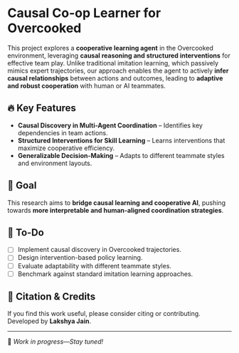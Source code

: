 # Causal Co-op Learner for Overcooked

This project explores a **cooperative learning agent** in the Overcooked environment, leveraging **causal reasoning and structured interventions** for effective team play. Unlike traditional imitation learning, which passively mimics expert trajectories, our approach enables the agent to actively **infer causal relationships** between actions and outcomes, leading to **adaptive and robust cooperation** with human or AI teammates.

## 🔥 Key Features
- **Causal Discovery in Multi-Agent Coordination** – Identifies key dependencies in team actions.
- **Structured Interventions for Skill Learning** – Learns interventions that maximize cooperative efficiency.
- **Generalizable Decision-Making** – Adapts to different teammate styles and environment layouts.

## 🎯 Goal
This research aims to **bridge causal learning and cooperative AI**, pushing towards **more interpretable and human-aligned coordination strategies**.

## 📌 To-Do
- [ ] Implement causal discovery in Overcooked trajectories.
- [ ] Design intervention-based policy learning.
- [ ] Evaluate adaptability with different teammate styles.
- [ ] Benchmark against standard imitation learning approaches.

## 📜 Citation & Credits
If you find this work useful, please consider citing or contributing.  
Developed by **Lakshya Jain**.

---

🚀 *Work in progress—Stay tuned!*
